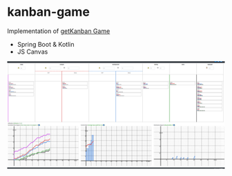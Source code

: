 # kanban-game

Implementation of [getKanban Game](https://getkanban.com/)

* Spring Boot & Kotlin
* JS Canvas

![Image of board](https://raw.githubusercontent.com/timmson/kanban-game/master/game.png)
